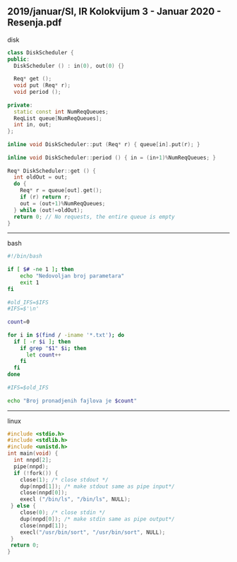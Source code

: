 2019/januar/SI, IR Kolokvijum 3 - Januar 2020 - Resenja.pdf
--------------------------------------------------------------------------------
disk
```cpp
class DiskScheduler { 
public: 
  DiskScheduler () : in(0), out(0) {} 
 
  Req* get (); 
  void put (Req* r); 
  void period (); 
 
private: 
  static const int NumReqQueues; 
  ReqList queue[NumReqQueues]; 
  int in, out; 
}; 
 
inline void DiskScheduler::put (Req* r) { queue[in].put(r); } 
 
inline void DiskScheduler::period () { in = (in+1)%NumReqQueues; } 
 
Req* DiskScheduler::get () { 
  int oldOut = out; 
  do { 
    Req* r = queue[out].get(); 
    if (r) return r; 
    out = (out+1)%NumReqQueues; 
  } while (out!=oldOut); 
  return 0; // No requests, the entire queue is empty 
}
```

--------------------------------------------------------------------------------
bash
```bash
#!/bin/bash 
 
if [ $# -ne 1 ]; then 
    echo "Nedovoljan broj parametara" 
    exit 1 
fi 
 
#old_IFS=$IFS 
#IFS=$'\n' 
 
count=0 
 
for i in $(find / -iname '*.txt'); do 
  if [ -r $i ]; then 
    if grep "$1" $i; then 
      let count++ 
    fi 
  fi  
done 
 
#IFS=$old_IFS 
 
echo "Broj pronadjenih fajlova je $count"
```
 
--------------------------------------------------------------------------------
linux
```cpp
#include <stdio.h> 
#include <stdlib.h> 
#include <unistd.h> 
int main(void) { 
  int nnpd[2]; 
  pipe(nnpd); 
  if (!fork()) { 
    close(1); /* close stdout */ 
    dup(nnpd[1]); /* make stdout same as pipe input*/ 
    close(nnpd[0]); 
    execl ("/bin/ls", "/bin/ls", NULL); 
 } else { 
    close(0); /* close stdin */ 
    dup(nnpd[0]); /* make stdin same as pipe output*/ 
    close(nnpd[1]); 
    execl("/usr/bin/sort", "/usr/bin/sort", NULL); 
 } 
 return 0; 
} 
```
